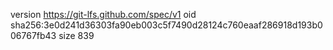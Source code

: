 version https://git-lfs.github.com/spec/v1
oid sha256:3e0d241d36303fa90eb003c5f7490d28124c760eaaf286918d193b006767fb43
size 839
